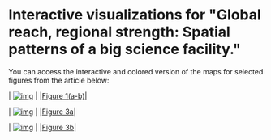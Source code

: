 # Interactive visualizations for "Global reach, regional strength: Spatial patterns of a big science facility."
You can access the interactive and colored version of the maps for selected figures from the article below:

| [![img](fig1a.png)](viz/fig1_color.html) |
|[Figure 1(a-b)](viz/fig1_color.html)|

| [![img](fig3a.png)](viz/fig1_color.html) |
|[Figure 3a](viz/fig3a_color_time.html)|

| [![img](fig3b.png)](viz/fig1_color.html) |
|[Figure 3b](viz/fig3b_color_time.html)|

